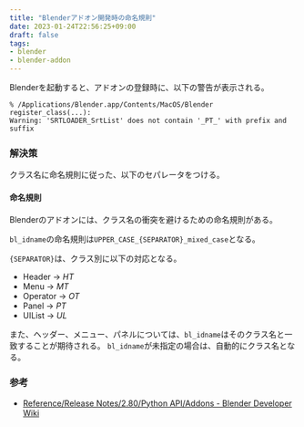 ```yaml
---
title: "Blenderアドオン開発時の命名規則"
date: 2023-01-24T22:56:25+09:00
draft: false
tags:
- blender
- blender-addon
---
```


Blenderを起動すると、アドオンの登録時に、以下の警告が表示される。

~~~shell
% /Applications/Blender.app/Contents/MacOS/Blender
register_class(...):
Warning: 'SRTLOADER_SrtList' does not contain '_PT_' with prefix and suffix
~~~

<!--more-->

### 解決策

クラス名に命名規則に従った、以下のセパレータをつける。

#### 命名規則

Blenderのアドオンには、クラス名の衝突を避けるための命名規則がある。

`bl_idname`の命名規則は`UPPER_CASE_{SEPARATOR}_mixed_case`となる。

`{SEPARATOR}`は、クラス別に以下の対応となる。

- Header -> _HT_
- Menu -> _MT_
- Operator -> _OT_
- Panel -> _PT_
- UIList -> _UL_

また、ヘッダー、メニュー、パネルについては、`bl_idname`はそのクラス名と一致することが期待される。
`bl_idname`が未指定の場合は、自動的にクラス名となる。

### 参考

- [Reference/Release Notes/2.80/Python API/Addons - Blender Developer Wiki](https://wiki.blender.org/wiki/Reference/Release_Notes/2.80/Python_API/Addons)